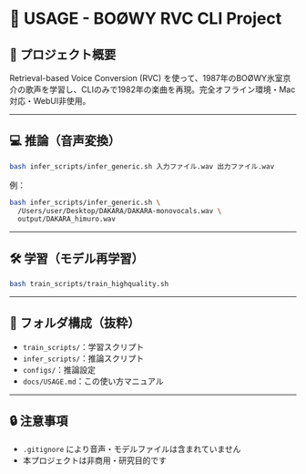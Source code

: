 # 📘 USAGE - BOØWY RVC CLI Project

## 🎯 プロジェクト概要

Retrieval-based Voice Conversion (RVC) を使って、1987年のBOØWY氷室京介の歌声を学習し、CLIのみで1982年の楽曲を再現。完全オフライン環境・Mac対応・WebUI非使用。

---

## 💻 推論（音声変換）

```bash
bash infer_scripts/infer_generic.sh 入力ファイル.wav 出力ファイル.wav
```

例：
```bash
bash infer_scripts/infer_generic.sh \
  /Users/user/Desktop/DAKARA/DAKARA-monovocals.wav \
  output/DAKARA_himuro.wav
```

---

## 🛠️ 学習（モデル再学習）

```bash
bash train_scripts/train_highquality.sh
```

---

## 📁 フォルダ構成（抜粋）

- `train_scripts/`：学習スクリプト
- `infer_scripts/`：推論スクリプト
- `configs/`：推論設定
- `docs/USAGE.md`：この使い方マニュアル

---

## 🔒 注意事項

- `.gitignore` により音声・モデルファイルは含まれていません
- 本プロジェクトは非商用・研究目的です
